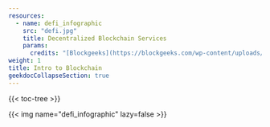 ```yaml
---
resources:
  - name: defi_infographic
    src: "defi.jpg"
    title: Decentralized Blockchain Services
    params:
      credits: "[Blockgeeks](https://blockgeeks.com/wp-content/uploads/2019/05/web3.0blockchainbusiness.jpg)"
weight: 1
title: Intro to Blockchain
geekdocCollapseSection: true
---
```


{{< toc-tree >}}

{{< img name="defi_infographic" lazy=false >}}
